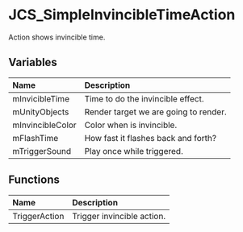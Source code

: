 # JCS_SimpleInvincibleTimeAction

Action shows invincible time.

## Variables

| Name | Description |
|:---|:---|
| mInvicibleTime | Time to do the invincible effect. |
| mUnityObjects | Render target we are going to render. |
| mInvincibleColor | Color when is invincible. |
| mFlashTime | How fast it flashes back and forth? |
| mTriggerSound | Play once while triggered. |

## Functions

| Name | Description |
|:---|:---|
| TriggerAction | Trigger invincible action. |

